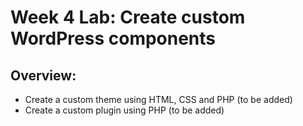 # Week 4 Lab: Create custom WordPress components

## Overview:
* Create a custom theme using HTML, CSS and PHP (to be added)
* Create a custom plugin using PHP (to be added)